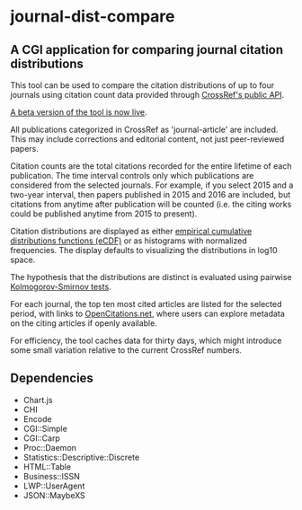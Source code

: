 # journal-dist-compare
## A CGI application for comparing journal citation distributions
This tool can be used to compare the citation distributions of up to four journals using citation count data provided through [CrossRef's public API](https://github.com/CrossRef/rest-api-doc). 

[A beta version of the tool is now live](https://alhufton.com/cgi-bin/journal-dist-compare.cgi).

All publications categorized in CrossRef as 'journal-article' are included. This may include corrections and editorial content, not just peer-reviewed papers. 

Citation counts are the total citations recorded for the entire lifetime of each publication. The time interval controls only which publications are considered from the selected journals. For example, if you select 2015 and a two-year interval, then papers published in 2015 and 2016 are included, but citations from anytime after publication will be counted (i.e. the citing works could be published anytime from 2015 to present).

Citation distributions are displayed as either [empirical cumulative distributions functions (eCDF)](https://en.wikipedia.org/wiki/Empirical_distribution_function) or as histograms with normalized frequencies. The display defaults to visualizing the distributions in log10 space.  

The hypothesis that the distributions are distinct is evaluated using pairwise [Kolmogorov-Smirnov tests](https://en.wikipedia.org/wiki/Kolmogorov-Smirnov_test).

For each journal, the top ten most cited articles are listed for the selected period, with links to [OpenCitations.net](https://opencitations.net/), where users can explore metadata on the citing articles if openly available.

For efficiency, the tool caches data for thirty days, which might introduce some small variation relative to the current CrossRef numbers.

## Dependencies
- Chart.js
- CHI
- Encode
- CGI::Simple
- CGI::Carp
- Proc::Daemon
- Statistics::Descriptive::Discrete
- HTML::Table
- Business::ISSN
- LWP::UserAgent
- JSON::MaybeXS


